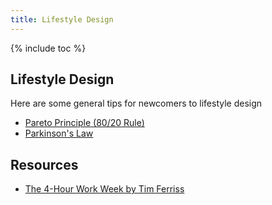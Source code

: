 ```yaml
---
title: Lifestyle Design
---
```


{% include toc %}

## Lifestyle Design
Here are some general tips for newcomers to lifestyle design
- [Pareto Principle (80/20 Rule)](https://en.wikipedia.org/wiki/Pareto_principle)
- [Parkinson's Law](https://en.wikipedia.org/wiki/Parkinson%27s_law)

## Resources
* [The 4-Hour Work Week by Tim Ferriss](https://smile.amazon.com/4-Hour-Workweek-Expanded-Updated-Cutting-Edge-ebook/dp/B002WE46UW/)
